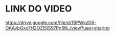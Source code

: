 # LINK DO VIDEO 

https://drive.google.com/file/d/1BPWkzD5-OAAvbGxx7H2OZlSlS97Pq5N_/view?usp=sharing
